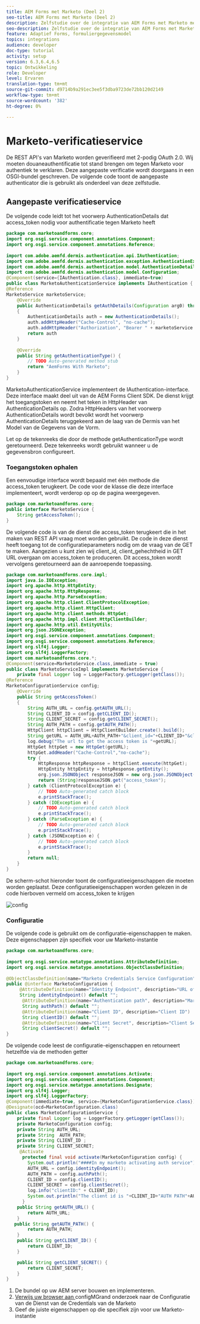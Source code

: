 ```yaml
---
title: AEM Forms met Marketo (Deel 2)
seo-title: AEM Forms met Marketo (Deel 2)
description: Zelfstudie over de integratie van AEM Forms met Marketo met behulp van het AEM Forms-formuliergegevensmodel.
seo-description: Zelfstudie over de integratie van AEM Forms met Marketo met behulp van het AEM Forms-formuliergegevensmodel.
feature: Adaptief Forms, formuliergegevensmodel
topics: integrations
audience: developer
doc-type: tutorial
activity: setup
version: 6.3,6.4,6.5
topic: Ontwikkeling
role: Developer
level: Ervaren
translation-type: tm+mt
source-git-commit: d9714b9a291ec3ee5f3dba9723de72bb120d2149
workflow-type: tm+mt
source-wordcount: '382'
ht-degree: 0%

---
```



# Marketo-verificatieservice

De REST API&#39;s van Marketo worden geverifieerd met 2-podig OAuth 2.0. Wij moeten douaneauthentificatie tot stand brengen om tegen Marketo voor authentiek te verklaren. Deze aangepaste verificatie wordt doorgaans in een OSGI-bundel geschreven. De volgende code toont de aangepaste authenticator die is gebruikt als onderdeel van deze zelfstudie.

## Aangepaste verificatieservice

De volgende code leidt tot het voorwerp AuthenticationDetails dat access_token nodig voor authentificatie tegen Marketo heeft

```java
package com.marketoandforms.core;
import org.osgi.service.component.annotations.Component;
import org.osgi.service.component.annotations.Reference;
 
import com.adobe.aemfd.dermis.authentication.api.IAuthentication;
import com.adobe.aemfd.dermis.authentication.exception.AuthenticationException;
import com.adobe.aemfd.dermis.authentication.model.AuthenticationDetails;
import com.adobe.aemfd.dermis.authentication.model.Configuration;
@Component(service={IAuthentication.class}, immediate=true)
public class MarketoAuthenticationService implements IAuthentication {
@Reference
MarketoService marketoService;
    @Override
    public AuthenticationDetails getAuthDetails(Configuration arg0) throws AuthenticationException
    {
        AuthenticationDetails auth = new AuthenticationDetails();
        auth.addHttpHeader("Cache-Control", "no-cache");
        auth.addHttpHeader("Authorization", "Bearer " + marketoService.getAccessToken());
        return auth
    }
 
    @Override
    public String getAuthenticationType() {
        // TODO Auto-generated method stub
        return "AemForms With Marketo";
    }
}
```

MarketoAuthenticationService implementeert de IAuthentication-interface. Deze interface maakt deel uit van de AEM Forms Client SDK. De dienst krijgt het toegangstoken en neemt het teken in HttpHeader van AuthenticationDetails op. Zodra HttpHeaders van het voorwerp AuthenticationDetails wordt bevolkt wordt het voorwerp AuthenticationDetails teruggekeerd aan de laag van de Dermis van het Model van de Gegevens van de Vorm.

Let op de tekenreeks die door de methode getAuthenticationType wordt geretourneerd. Deze tekenreeks wordt gebruikt wanneer u de gegevensbron configureert.

### Toegangstoken ophalen

Een eenvoudige interface wordt bepaald met één methode die access_token terugkeert. De code voor de klasse die deze interface implementeert, wordt verderop op op de pagina weergegeven.

```java
package com.marketoandforms.core;
public interface MarketoService {
    String getAccessToken();
}
```

De volgende code is van de dienst die access_token terugkeert die in het maken van REST API vraag moet worden gebruikt. De code in deze dienst heeft toegang tot de configuratieparameters nodig om de vraag van de GET te maken. Aangezien u kunt zien wij client_id, client_gehechtheid in GET URL overgaan om access_token te produceren. Dit access_token wordt vervolgens geretourneerd aan de aanroepende toepassing.

```java
package com.marketoandforms.core.impl;
import java.io.IOException;
import org.apache.http.HttpEntity;
import org.apache.http.HttpResponse;
import org.apache.http.ParseException;
import org.apache.http.client.ClientProtocolException;
import org.apache.http.client.HttpClient;
import org.apache.http.client.methods.HttpGet;
import org.apache.http.impl.client.HttpClientBuilder;
import org.apache.http.util.EntityUtils;
import org.json.JSONException;
import org.osgi.service.component.annotations.Component;
import org.osgi.service.component.annotations.Reference;
import org.slf4j.Logger;
import org.slf4j.LoggerFactory;
import com.marketoandforms.core.*; 
@Component(service=MarketoService.class,immediate = true)
public class MarketoServiceImpl implements MarketoService {
    private final Logger log = LoggerFactory.getLogger(getClass());
@Reference
MarketoConfigurationService config;
    @Override
    public String getAccessToken()
    {
        String AUTH_URL = config.getAUTH_URL();
        String CLIENT_ID = config.getCLIENT_ID();
        String CLIENT_SECRET = config.getCLIENT_SECRET();
        String AUTH_PATH = config.getAUTH_PATH();
        HttpClient httpClient = HttpClientBuilder.create().build();
        String getURL = AUTH_URL+AUTH_PATH+"&client_id="+CLIENT_ID+"&client_secret="+CLIENT_SECRET;
        log.debug("The url to get the access token is "+getURL);
        HttpGet httpGet = new HttpGet(getURL);
        httpGet.addHeader("Cache-Control","no-cache");
        try {
            HttpResponse httpResponse = httpClient.execute(httpGet);
            HttpEntity httpEntity = httpResponse.getEntity();
            org.json.JSONObject responseJSON = new org.json.JSONObject(EntityUtils.toString(httpEntity))
            return (String)responseJSON.get("access_token");
        } catch (ClientProtocolException e) {
            // TODO Auto-generated catch block
            e.printStackTrace();
        } catch (IOException e) {
            // TODO Auto-generated catch block
            e.printStackTrace();
        } catch (ParseException e) {
            // TODO Auto-generated catch block
            e.printStackTrace();
        } catch (JSONException e) {
            // TODO Auto-generated catch block
            e.printStackTrace();
        }
        return null;
    }
}
```

De scherm-schot hieronder toont de configuratieeigenschappen die moeten worden geplaatst. Deze configuratieeigenschappen worden gelezen in de code hierboven vermeld om access_token te krijgen

![config](assets/marketoconfig.jfif)

### Configuratie

De volgende code is gebruikt om de configuratie-eigenschappen te maken. Deze eigenschappen zijn specifiek voor uw Marketo-instantie

```java
package com.marketoandforms.core;
 
import org.osgi.service.metatype.annotations.AttributeDefinition;
import org.osgi.service.metatype.annotations.ObjectClassDefinition;
 
@ObjectClassDefinition(name="Marketo Credentials Service Configuration", description = "Connect Form With Marketo")
public @interface MarketoConfiguration {
     @AttributeDefinition(name="Identity Endpoint", description="URL of Marketo Identity Endpoint")
     String identityEndpoint() default "";
      @AttributeDefinition(name="Authentication path", description="Marketo authentication path")
      String authPath() default "";
      @AttributeDefinition(name="Client ID", description="Client ID")
      String clientID() default "";
      @AttributeDefinition(name="Client Secret", description="Client Secret")
      String clientSecret() default "";
}
```

De volgende code leest de configuratie-eigenschappen en retourneert hetzelfde via de methoden getter

```java
package com.marketoandforms.core;
 
import org.osgi.service.component.annotations.Activate;
import org.osgi.service.component.annotations.Component;
import org.osgi.service.metatype.annotations.Designate;
import org.slf4j.Logger;
import org.slf4j.LoggerFactory;
@Component(immediate=true, service={MarketoConfigurationService.class})
@Designate(ocd=MarketoConfiguration.class)
public class MarketoConfigurationService {
    private final Logger log = LoggerFactory.getLogger(getClass());
    private MarketoConfiguration config;
    private String AUTH_URL;
    private String  AUTH_PATH;
    private String CLIENT_ID ;
    private String CLIENT_SECRET;
     @Activate
      protected final void activate(MarketoConfiguration config) {
        System.out.println("####In my marketo activating auth service");
        AUTH_URL = config.identityEndpoint();
        AUTH_PATH = config.authPath();
        CLIENT_ID = config.clientID();
        CLIENT_SECRET = config.clientSecret();
        log.info("clientID:" + CLIENT_ID);
        System.out.println("The client id is "+CLIENT_ID+"AUTH PATH"+AUTH_PATH);
      }
    public String getAUTH_URL() {
        return AUTH_URL;
    }
   public String getAUTH_PATH() {
        return AUTH_PATH;
    }
    public String getCLIENT_ID() {
        return CLIENT_ID;
    }

    public String getCLIENT_SECRET() {
        return CLIENT_SECRET;
    }
}
```

1. De bundel op uw AEM server bouwen en implementeren.
1. [Verwijs uw browser aan ](http://localhost:4502/system/console/configMgr) configMGrand onderzoek naar de Configuratie van de Dienst van de Credentials van de Marketo
1. Geef de juiste eigenschappen op die specifiek zijn voor uw Marketo-instantie
